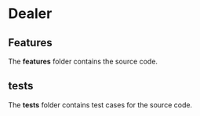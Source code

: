 # Dealer

## Features
The **features** folder contains the source code.

## __tests__
The **__tests__** folder contains test cases for the source code.